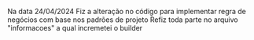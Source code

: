 Na data 24/04/2024
Fiz a alteração no código para implementar regra de negócios com base nos padrões de projeto
Refiz toda parte no arquivo "informacoes" a qual incremetei o builder